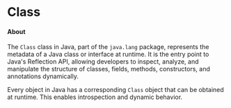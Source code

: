 # Class

#### **About**

The `Class` class in Java, part of the `java.lang` package, represents the metadata of a Java class or interface at runtime. It is the entry point to Java's Reflection API, allowing developers to inspect, analyze, and manipulate the structure of classes, fields, methods, constructors, and annotations dynamically.

Every object in Java has a corresponding `Class` object that can be obtained at runtime. This enables introspection and dynamic behavior.
